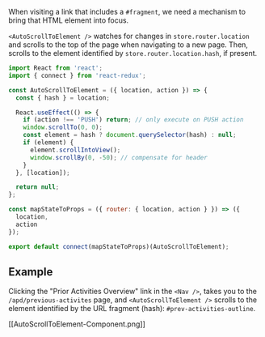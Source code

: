 When visiting a link that includes a `#fragment`, we need a mechanism to bring
that HTML element into focus.

`<AutoScrollToElement />` watches for changes in `store.router.location` and
scrolls to the top of the page when navigating to a new page. Then, scrolls to
the element identified by `store.router.location.hash`, if present.

```jsx
import React from 'react';
import { connect } from 'react-redux';

const AutoScrollToElement = ({ location, action }) => {
  const { hash } = location;

  React.useEffect(() => {
    if (action !== 'PUSH') return; // only execute on PUSH action
    window.scrollTo(0, 0);
    const element = hash ? document.querySelector(hash) : null;
    if (element) {
      element.scrollIntoView();
      window.scrollBy(0, -50); // compensate for header
    }
  }, [location]);

  return null;
};

const mapStateToProps = ({ router: { location, action } }) => ({
  location,
  action
});

export default connect(mapStateToProps)(AutoScrollToElement);
```

## Example

Clicking the "Prior Activities Overview" link in the `<Nav />`, takes you to
the `/apd/previous-activites` page, and `<AutoScrollToElement />` scrolls to the
element identified by the URL fragment (hash): `#prev-activities-outline`.

[[AutoScrollToElement-Component.png]]
